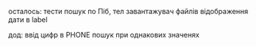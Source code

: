 осталось:
 тести
 пошук по Піб, тел
 завантажувач файлів
 відображення дати в label
 
дод: 
 ввід цифр в PHONE
 пошук при однакових значенях
